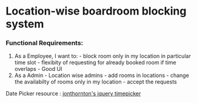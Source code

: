 # Location-wise boardroom blocking system

### Functional Requirements:
  1. As a Employee, I want to:
    - block room only in my location in particular time slot
    - flexibity of requesting for already booked room if time overlaps
    - Good UI
  2. As a Admin
    - Location wise admins
    - add rooms in locations
    - change the availabilty of rooms only in my location
    - accept the requests

Date Picker resource : [jonthornton's jquery timepicker](http://jonthornton.github.io/jquery-timepicker/)


